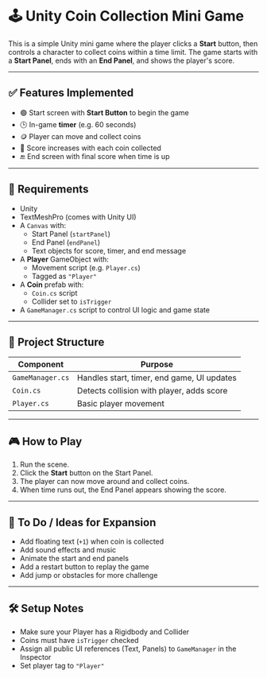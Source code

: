 # 🕹️ Unity Coin Collection Mini Game

This is a simple Unity mini game where the player clicks a **Start** button, then controls a character to collect coins within a time limit. The game starts with a **Start Panel**, ends with an **End Panel**, and shows the player's score.

---

## ✅ Features Implemented

- 🟢 Start screen with **Start Button** to begin the game
- 🕒 In-game **timer** (e.g. 60 seconds)
- 🪙 Player can move and collect coins
- 🧾 Score increases with each coin collected
- 🔚 End screen with final score when time is up

---

## 🧠 Requirements

- Unity
- TextMeshPro (comes with Unity UI)
- A `Canvas` with:
  - Start Panel (`startPanel`)
  - End Panel (`endPanel`)
  - Text objects for score, timer, and end message
- A **Player** GameObject with:
  - Movement script (e.g. `Player.cs`)
  - Tagged as `"Player"`
- A **Coin** prefab with:
  - `Coin.cs` script
  - Collider set to `isTrigger`
- A `GameManager.cs` script to control UI logic and game state

---

## 🧩 Project Structure

| Component       | Purpose                                      |
|----------------|----------------------------------------------|
| `GameManager.cs` | Handles start, timer, end game, UI updates |
| `Coin.cs`        | Detects collision with player, adds score   |
| `Player.cs`      | Basic player movement                       |

---

## 🎮 How to Play

1. Run the scene.
2. Click the **Start** button on the Start Panel.
3. The player can now move around and collect coins.
4. When time runs out, the End Panel appears showing the score.

---

## 📌 To Do / Ideas for Expansion

- Add floating text (`+1`) when coin is collected
- Add sound effects and music
- Animate the start and end panels
- Add a restart button to replay the game
- Add jump or obstacles for more challenge

---

## 🛠 Setup Notes

- Make sure your Player has a Rigidbody and Collider
- Coins must have `isTrigger` checked
- Assign all public UI references (Text, Panels) to `GameManager` in the Inspector
- Set player tag to `"Player"`
